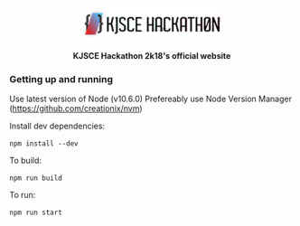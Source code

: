 <div align="center">
    <img src="./assets/H3.png" height="60px",width="240px"> 
    <p><b>KJSCE Hackathon 2k18's official  website </b></p>
</div>



### Getting up and running

Use latest version of Node (v10.6.0)
Prefereably use Node Version Manager (https://github.com/creationix/nvm)

Install dev dependencies:
```
npm install --dev
```

To build:
```
npm run build
```

To run:
```
npm run start
```